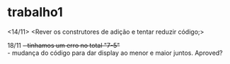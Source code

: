 # trabalho1

<14/11>
<Rever os construtores de adição e tentar reduzir código;>


18/11
   <s> - tinhamos um erro no total "7-5" <br/></s>
    - mudança do código para dar display ao menor e maior juntos. Aproved? <br/>